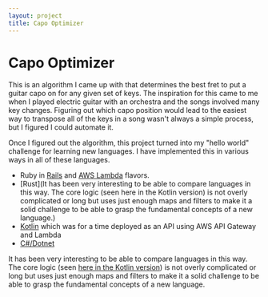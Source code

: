 ```yaml
---
layout: project
title: Capo Optimizer
---
```

# Capo Optimizer
This is an algorithm I came up with that determines the best fret to put a guitar capo on for any given set of keys. The inspiration for this came to me when I played electric guitar with an orchestra and the songs involved many key changes. Figuring out which capo position would lead to the easiest way to transpose all of the keys in a song wasn't always a simple process, but I figured I could automate it.

Once I figured out the algorithm, this project turned into my "hello world" challenge for learning new languages. I have implemented this in various ways in all of these languages.

* Ruby in [Rails](https://github.com/RileyMathews/rhythm-ninja-capo-optimizer-rails) and [AWS Lambda](https://github.com/RileyMathews/rhythm-ninja-capo-optimizer-lambda-ruby) flavors.
* [Rust](It has been very interesting to be able to compare languages in this way. The core logic (seen here in the Kotlin version) is not overly complicated or long but uses just enough maps and filters to make it a solid challenge to be able to grasp the fundamental concepts of a new language.)
* [Kotlin](https://github.com/RileyMathews/rhythm-ninja-capo-optimizer-lambda-kotlin) which was for a time deployed as an API using AWS API Gateway and Lambda
* [C#/Dotnet](https://github.com/RileyMathews/rhythm-ninja-capo-optimizer-dotnet)

It has been very interesting to be able to compare languages in this way. The core logic (seen [here in the Kotlin version](https://github.com/RileyMathews/rhythm-ninja-capo-optimizer-lambda-kotlin/blob/57756a11104b16e074848c11e0e8dc845a376888/src/main/kotlin/com/rileymathews/services/CapoService.kt#L8)) is not overly complicated or long but uses just enough maps and filters to make it a solid challenge to be able to grasp the fundamental concepts of a new language.
